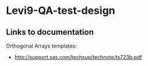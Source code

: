 # Levi9-QA-test-design

## Links to documentation

Orthogonal Arrays templates: 
- http://support.sas.com/techsup/technote/ts723b.pdf
